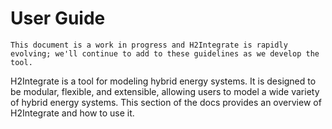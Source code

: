 # User Guide

```{note}
This document is a work in progress and H2Integrate is rapidly evolving; we'll continue to add to these guidelines as we develop the tool.
```

H2Integrate is a tool for modeling hybrid energy systems.
It is designed to be modular, flexible, and extensible, allowing users to model a wide variety of hybrid energy systems.
This section of the docs provides an overview of H2Integrate and how to use it.

<!-- TODO: expand this section of the docs -->
